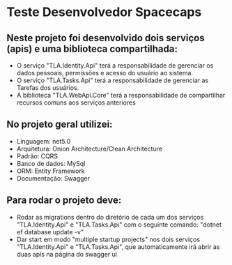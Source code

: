 # Teste Desenvolvedor Spacecaps

## Neste projeto foi desenvolvido dois serviços (apis) e uma biblioteca compartilhada: 
- O serviço "TLA.Identity.Api" terá a responsabilidade de gerenciar os dados pessoais, permissões e acesso do usuário ao sistema.
- O serviço "TLA.Tasks.Api" terá a responsabilidade de gerenciar as Tarefas dos usuários.
- A biblioteca "TLA.WebApi.Core" terá a responsabilidade de compartilhar recursos comuns aos serviços anteriores

## No projeto geral utilizei:
- Linguagem: net5.0 
- Arquitetura: Onion Architecture/Clean Architecture
- Padrão: CQRS
- Banco de dados: MySql
- ORM: Entity Framework
- Documentação: Swagger

## Para rodar o projeto deve:
- Rodar as migrations dentro do diretório de cada um dos serviços "TLA.Identity.Api" e "TLA.Tasks.Api" com o seguinte comando: "dotnet ef database update -v"
- Dar start em modo "multiple startup projects" nos dois serviços "TLA.Identity.Api" e "TLA.Tasks.Api", que automaticamente irá abrir as duas apis na página do swagger ui




